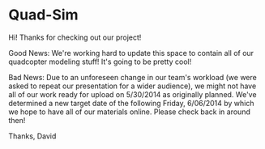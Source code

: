 Quad-Sim
========

Hi!
Thanks for checking out our project!

Good News: We're working hard to update this space to contain all of our quadcopter modeling stuff! It's going to be pretty cool!

Bad News: Due to an unforeseen change in our team's workload (we were asked to repeat our presentation for a wider audience), we might not have all of our work ready for upload on 5/30/2014 as originally planned. We've determined a new target date of the following Friday, 6/06/2014 by which we hope to have all of our materials online. Please check back in around then!

Thanks,
David